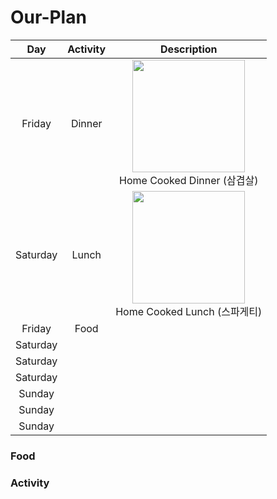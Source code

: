 # Our-Plan

|Day|Activity|Description|
|:--:|:--:|:--:|
|Friday|Dinner|<img src="https://user-images.githubusercontent.com/84765246/173469376-d130276f-b57f-40c7-82ae-33cbfd18b36d.jpg" height="180"><br>Home Cooked Dinner (삼겹살)|
|Saturday|Lunch|<img src="https://user-images.githubusercontent.com/84765246/173469665-c76cd572-c117-4748-8520-ffbe22b2e282.jpg" height="180"><br>Home Cooked Lunch (스파게티)|
|Friday|Food| |
|Saturday| | |
|Saturday| | |
|Saturday| | |
|Sunday| | |
|Sunday| | |
|Sunday| | |

### Food

### Activity
